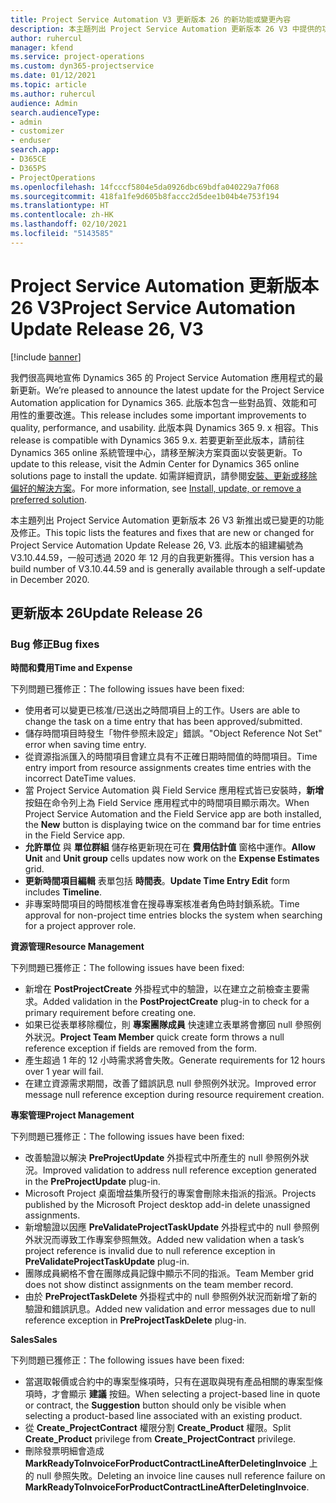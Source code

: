 ```yaml
---
title: Project Service Automation V3 更新版本 26 的新功能或變更內容
description: 本主題列出 Project Service Automation 更新版本 26 V3 中提供的功能和修正。
author: ruhercul
manager: kfend
ms.service: project-operations
ms.custom: dyn365-projectservice
ms.date: 01/12/2021
ms.topic: article
ms.author: ruhercul
audience: Admin
search.audienceType:
- admin
- customizer
- enduser
search.app:
- D365CE
- D365PS
- ProjectOperations
ms.openlocfilehash: 14fcccf5804e5da0926dbc69bdfa040229a7f068
ms.sourcegitcommit: 418fa1fe9d605b8faccc2d5dee1b04b4e753f194
ms.translationtype: HT
ms.contentlocale: zh-HK
ms.lasthandoff: 02/10/2021
ms.locfileid: "5143585"
---
```

# <a name="project-service-automation-update-release-26-v3"></a><span data-ttu-id="2815d-103">Project Service Automation 更新版本 26 V3</span><span class="sxs-lookup"><span data-stu-id="2815d-103">Project Service Automation Update Release 26, V3</span></span>

[!include [banner](../includes/psa-now-project-operations.md)]

<span data-ttu-id="2815d-104">我們很高興地宣佈 Dynamics 365 的 Project Service Automation 應用程式的最新更新。</span><span class="sxs-lookup"><span data-stu-id="2815d-104">We’re pleased to announce the latest update for the Project Service Automation application for Dynamics 365.</span></span> <span data-ttu-id="2815d-105">此版本包含一些對品質、效能和可用性的重要改進。</span><span class="sxs-lookup"><span data-stu-id="2815d-105">This release includes some important improvements to quality, performance, and usability.</span></span> <span data-ttu-id="2815d-106">此版本與 Dynamics 365 9. x 相容。</span><span class="sxs-lookup"><span data-stu-id="2815d-106">This release is compatible with Dynamics 365 9.x.</span></span> <span data-ttu-id="2815d-107">若要更新至此版本，請前往 Dynamics 365 online 系統管理中心，請移至解決方案頁面以安裝更新。</span><span class="sxs-lookup"><span data-stu-id="2815d-107">To update to this release, visit the Admin Center for Dynamics 365 online solutions page to install the update.</span></span> <span data-ttu-id="2815d-108">如需詳細資訊，請參閱[安裝、更新或移除偏好的解決方案](https://docs.microsoft.com/power-platform/admin/install-remove-preferred-solution)。</span><span class="sxs-lookup"><span data-stu-id="2815d-108">For more information, see [Install, update, or remove a preferred solution](https://docs.microsoft.com/power-platform/admin/install-remove-preferred-solution).</span></span>

<span data-ttu-id="2815d-109">本主題列出 Project Service Automation 更新版本 26 V3 新推出或已變更的功能及修正。</span><span class="sxs-lookup"><span data-stu-id="2815d-109">This topic lists the features and fixes that are new or changed for Project Service Automation Update Release 26, V3.</span></span> <span data-ttu-id="2815d-110">此版本的組建編號為 V3.10.44.59，一般可透過 2020 年 12 月的自我更新獲得。</span><span class="sxs-lookup"><span data-stu-id="2815d-110">This version has a build number of V3.10.44.59 and is generally available through a self-update in December 2020.</span></span>

## <a name="update-release-26"></a><span data-ttu-id="2815d-111">更新版本 26</span><span class="sxs-lookup"><span data-stu-id="2815d-111">Update Release 26</span></span>

### <a name="bug-fixes"></a><span data-ttu-id="2815d-112">Bug 修正</span><span class="sxs-lookup"><span data-stu-id="2815d-112">Bug fixes</span></span>

<span data-ttu-id="2815d-113">**時間和費用**</span><span class="sxs-lookup"><span data-stu-id="2815d-113">**Time and Expense**</span></span>

<span data-ttu-id="2815d-114">下列問題已獲修正：</span><span class="sxs-lookup"><span data-stu-id="2815d-114">The following issues have been fixed:</span></span>

- <span data-ttu-id="2815d-115">使用者可以變更已核准/已送出之時間項目上的工作。</span><span class="sxs-lookup"><span data-stu-id="2815d-115">Users are able to change the task on a time entry that has been approved/submitted.</span></span>
- <span data-ttu-id="2815d-116">儲存時間項目時發生「物件參照未設定」錯誤。</span><span class="sxs-lookup"><span data-stu-id="2815d-116">"Object Reference Not Set" error when saving time entry.</span></span>
- <span data-ttu-id="2815d-117">從資源指派匯入的時間項目會建立具有不正確日期時間值的時間項目。</span><span class="sxs-lookup"><span data-stu-id="2815d-117">Time entry import from resource assignments creates time entries with the incorrect DateTime values.</span></span>
- <span data-ttu-id="2815d-118">當 Project Service Automation 與 Field Service 應用程式皆已安裝時，**新增** 按鈕在命令列上為 Field Service 應用程式中的時間項目顯示兩次。</span><span class="sxs-lookup"><span data-stu-id="2815d-118">When Project Service Automation and the Field Service app are both installed, the **New** button is displaying twice on the command bar for time entries in the Field Service app.</span></span>
- <span data-ttu-id="2815d-119">**允許單位** 與 **單位群組** 儲存格更新現在可在 **費用估計值** 窗格中運作。</span><span class="sxs-lookup"><span data-stu-id="2815d-119">**Allow Unit** and **Unit group** cells updates now work on the **Expense Estimates** grid.</span></span>
- <span data-ttu-id="2815d-120">**更新時間項目編輯** 表單包括 **時間表**。</span><span class="sxs-lookup"><span data-stu-id="2815d-120">**Update Time Entry Edit** form includes **Timeline**.</span></span>
- <span data-ttu-id="2815d-121">非專案時間項目的時間核准會在搜尋專案核准者角色時封鎖系統。</span><span class="sxs-lookup"><span data-stu-id="2815d-121">Time approval for non-project time entries blocks the system when searching for a project approver role.</span></span>

<span data-ttu-id="2815d-122">**資源管理**</span><span class="sxs-lookup"><span data-stu-id="2815d-122">**Resource Management**</span></span>

<span data-ttu-id="2815d-123">下列問題已獲修正：</span><span class="sxs-lookup"><span data-stu-id="2815d-123">The following issues have been fixed:</span></span>

- <span data-ttu-id="2815d-124">新增在 **PostProjectCreate** 外掛程式中的驗證，以在建立之前檢查主要需求。</span><span class="sxs-lookup"><span data-stu-id="2815d-124">Added validation in the **PostProjectCreate** plug-in to check for a primary requirement before creating one.</span></span>
- <span data-ttu-id="2815d-125">如果已從表單移除欄位，則 **專案團隊成員** 快速建立表單將會擲回 null 參照例外狀況。</span><span class="sxs-lookup"><span data-stu-id="2815d-125">**Project Team Member** quick create form throws a null reference exception if fields are removed from the form.</span></span>
- <span data-ttu-id="2815d-126">產生超過 1 年的 12 小時需求將會失敗。</span><span class="sxs-lookup"><span data-stu-id="2815d-126">Generate requirements for 12 hours over 1 year will fail.</span></span>
- <span data-ttu-id="2815d-127">在建立資源需求期間，改善了錯誤訊息 null 參照例外狀況。</span><span class="sxs-lookup"><span data-stu-id="2815d-127">Improved error message null reference exception during resource requirement creation.</span></span>

<span data-ttu-id="2815d-128">**專案管理**</span><span class="sxs-lookup"><span data-stu-id="2815d-128">**Project Management**</span></span>

<span data-ttu-id="2815d-129">下列問題已獲修正：</span><span class="sxs-lookup"><span data-stu-id="2815d-129">The following issues have been fixed:</span></span>

- <span data-ttu-id="2815d-130">改善驗證以解決 **PreProjectUpdate** 外掛程式中所產生的 null 參照例外狀況。</span><span class="sxs-lookup"><span data-stu-id="2815d-130">Improved validation to address null reference exception generated in the **PreProjectUpdate** plug-in.</span></span>
- <span data-ttu-id="2815d-131">Microsoft Project 桌面增益集所發行的專案會刪除未指派的指派。</span><span class="sxs-lookup"><span data-stu-id="2815d-131">Projects published by the Microsoft Project desktop add-in delete unassigned assignments.</span></span>
- <span data-ttu-id="2815d-132">新增驗證以因應 **PreValidateProjectTaskUpdate** 外掛程式中的 null 參照例外狀況而導致工作專案參照無效。</span><span class="sxs-lookup"><span data-stu-id="2815d-132">Added new validation when a task’s project reference is invalid due to null reference exception in **PreValidateProjectTaskUpdate** plug-in.</span></span>
- <span data-ttu-id="2815d-133">團隊成員網格不會在團隊成員記錄中顯示不同的指派。</span><span class="sxs-lookup"><span data-stu-id="2815d-133">Team Member grid does not show distinct assignments on the team member record.</span></span>
- <span data-ttu-id="2815d-134">由於 **PreProjectTaskDelete** 外掛程式中的 null 參照例外狀況而新增了新的驗證和錯誤訊息。</span><span class="sxs-lookup"><span data-stu-id="2815d-134">Added new validation and error messages due to null reference exception in **PreProjectTaskDelete** plug-in.</span></span>

<span data-ttu-id="2815d-135">**Sales**</span><span class="sxs-lookup"><span data-stu-id="2815d-135">**Sales**</span></span>

<span data-ttu-id="2815d-136">下列問題已獲修正：</span><span class="sxs-lookup"><span data-stu-id="2815d-136">The following issues have been fixed:</span></span>

- <span data-ttu-id="2815d-137">當選取報價或合約中的專案型條項時，只有在選取與現有產品相關的專案型條項時，才會顯示 **建議** 按鈕。</span><span class="sxs-lookup"><span data-stu-id="2815d-137">When selecting a project-based line in quote or contract, the **Suggestion** button should only be visible when selecting a product-based line associated with an existing product.</span></span>
- <span data-ttu-id="2815d-138">從 **Create_ProjectContract** 權限分割 **Create_Product** 權限。</span><span class="sxs-lookup"><span data-stu-id="2815d-138">Split **Create_Product** privilege from **Create_ProjectContract** privilege.</span></span>
- <span data-ttu-id="2815d-139">刪除發票明細會造成 **MarkReadyToInvoiceForProductContractLineAfterDeletingInvoice** 上的 null 參照失敗。</span><span class="sxs-lookup"><span data-stu-id="2815d-139">Deleting an invoice line causes null reference failure on **MarkReadyToInvoiceForProductContractLineAfterDeletingInvoice**.</span></span>
